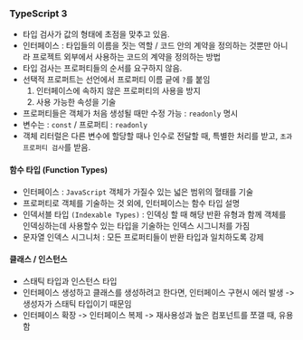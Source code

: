 ### TypeScript 3
- 타입 검사가 값의 형태에 초점을 맞추고 있음.
- 인터페이스 : 타입들의 이름을 짓는 역할 / 코드 안의 계약을 정의하는 것뿐만 아니라 프로젝트 외부에서 사용하는 코드의 계약을 정의하는 방법
- 타입 검사는 프로퍼티들의 순서를 요구하지 않음.
- 선택적 프로퍼트는 선언에서 프로퍼티 이름 긑에 `?`를 붙임
  1. 인터페이스에 속하지 않은 프로퍼티의 사용을 방지
  2. 사용 가능한 속성을 기술
- 프로퍼티들은 객체가 처음 생성될 때만 수정 가능 : `readonly` 명시
- 변수는 : `const` / 프로퍼티 : `readonly`
- 객체 리터럴은 다른 변수에 할당할 때나 인수로 전달할 때, 특별한 처리를 받고, `초과 프로퍼티 검사`를 받음.

#### 함수 타입 (Function Types)
- 인터페이스 : `JavaScript` 객체가 가질수 있는 넓은 범위의 혈태를 기술
- 프로퍼티로 객체를 기술하는 것 외에, 인터페이스는 함수 타입 설명
- 인덱서블 타입 `(Indexable Types)` : 인덱싱 할 때 해당 반환 유형과 함께 객체를 인덱싱하는데 사용할수 있는 타입을 기술하는 인덱스 시그니처를 가짐
- 문자열 인덱스 시그니처 : 모든 프로퍼티들이 반환 타입과 일치하도록 강제

#### 클래스 / 인스턴스
- 스태틱 타입과 인스턴스 타입
- 인터페이스 생성하고 클래스를 생성하려고 한다면, 인터페이스 구현시 에러 발생 -> 생성자가 스태틱 타입이기 때문임
- 인터페이스 확장 -> 인터페이스 복제 -> 재사용성과 높은 컴포넌트를 쪼갤 때, 유용함